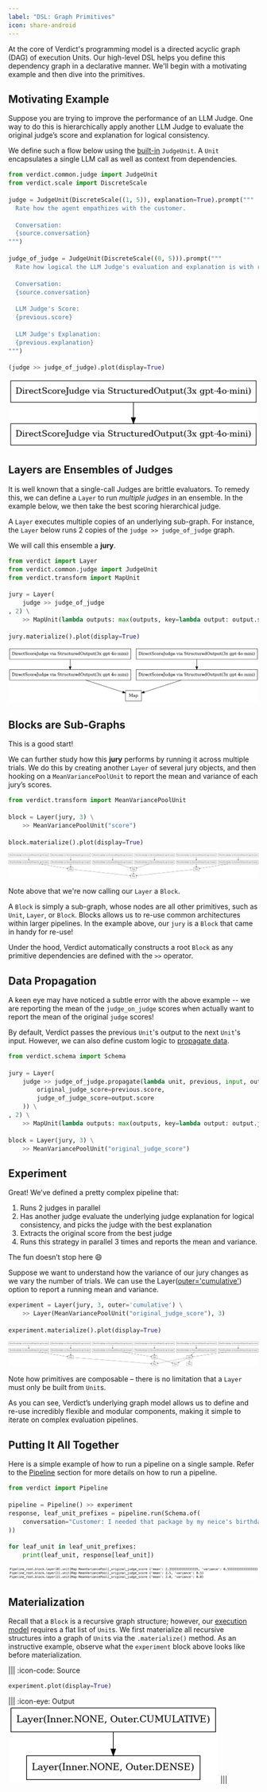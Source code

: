 ```yaml
---
label: "DSL: Graph Primitives"
icon: share-android
---
```


At the core of Verdict's programming model is a directed acyclic graph (DAG) of execution Units. Our high-level DSL helps you define this dependency graph in a declarative manner. We'll begin with a motivating example and then dive into the primitives.

## Motivating Example
Suppose you are trying to improve the performance of an LLM Judge. One way to do this is hierarchically apply another LLM Judge to evaluate the original judge’s score and explanation for logical consistency.

We define such a flow below using the [built-in](../concept/unit.md#built-ins) `JudgeUnit`. A `Unit` encapsulates a single LLM call as well as context from dependencies.

```python
from verdict.common.judge import JudgeUnit
from verdict.scale import DiscreteScale

judge = JudgeUnit(DiscreteScale((1, 5)), explanation=True).prompt("""
  Rate how the agent empathizes with the customer.

  Conversation:
  {source.conversation}
""")

judge_of_judge = JudgeUnit(DiscreteScale((0, 5))).prompt("""
  Rate how logical the LLM Judge's evaluation and explanation is with regard to the original task of scoring empathy.

  Conversation:
  {source.conversation}

  LLM Judge's Score:
  {previous.score}

  LLM Judge's Explanation:
  {previous.explanation}
""")

(judge >> judge_of_judge).plot(display=True)
```
![](../static/demo/primitives/hierarchical.png)

## Layers are Ensembles of Judges

It is well known that a single-call Judges are brittle evaluators. To remedy this, we can define a `Layer` to run *multiple judges* in an ensemble. In the example below, we then take the best scoring hierarchical judge.

A `Layer` executes multiple copies of an underlying sub-graph. For instance, the `Layer` below runs 2 copies of the `judge >> judge_of_judge` graph.

We will call this ensemble a **jury**.

```python
from verdict import Layer
from verdict.common.judge import JudgeUnit
from verdict.transform import MapUnit

jury = Layer(
    judge >> judge_of_judge
, 2) \
    >> MapUnit(lambda outputs: max(outputs, key=lambda output: output.score))

jury.materialize().plot(display=True)
```
![](../static/demo/primitives/jury.png)

## Blocks are Sub-Graphs
This is a good start!

We can further study how this **jury** performs by running it across multiple trials. We do this by creating another `Layer` of several jury objects, and then hooking on a `MeanVariancePoolUnit` to report the mean and variance of each jury’s scores.

```python
from verdict.transform import MeanVariancePoolUnit

block = Layer(jury, 3) \
    >> MeanVariancePoolUnit("score")

block.materialize().plot(display=True)
```
![](../static/demo/primitives/block.png)

Note above that we're now calling our `Layer` a `Block`.

A `Block` is simply a sub-graph, whose nodes are all other primitives, such as `Unit`, `Layer`, or `Block`. Blocks allows us to re-use common architectures within larger pipelines. In the example above, our `jury` is a `Block` that came in handy for re-use!

Under the hood, Verdict automatically constructs a root `Block` as any primitive dependencies are defined with the `>>` operator.

## Data Propagation
A keen eye may have noticed a subtle error with the above example -- we are reporting the mean of the `judge_on_judge` scores when actually want to report the mean of the original `judge` scores!

By default, Verdict passes the previous `Unit`'s output to the next `Unit`'s input. However, we can also define custom logic to [propagate data](../concept/transform.md#propagate).

```python
from verdict.schema import Schema

jury = Layer(
    judge >> judge_of_judge.propagate(lambda unit, previous, input, output: Schema.of(
        original_judge_score=previous.score,
        judge_of_judge_score=output.score
    )) \
, 2) \
    >> MapUnit(lambda outputs: max(outputs, key=lambda output: output.judge_of_judge_score))

block = Layer(jury, 3) \
    >> MeanVariancePoolUnit("original_judge_score")
```

## Experiment

Great! We’ve defined a pretty complex pipeline that:
1. Runs 2 judges in parallel
2. Has another judge evaluate the underlying judge explanation for logical consistency, and picks the judge with the best explanation
3. Extracts the original score from the best judge
4. Runs this strategy in parallel 3 times and reports the mean and variance.

The fun doesn’t stop here :smile:

Suppose we want to understand how the variance of our jury changes as we vary the number of trials. We can use the Layer([outer='cumulative'](../concept/layer.md)) option to report a running mean and variance.

```python
experiment = Layer(jury, 3, outer='cumulative') \
    >> Layer(MeanVariancePoolUnit("original_judge_score"), 3)

experiment.materialize().plot(display=True)
```
![Note that the number of inputs increases from right-to-left: 1, 2, and finally 3.](../static/demo/primitives/experiment.png)

Note how primitives are composable – there is no limitation that a `Layer` must only be built from `Unit`s.

As you can see, Verdict’s underlying graph model allows us to define and re-use incredibly flexible and modular components, making it simple to iterate on complex evaluation pipelines.

## Putting It All Together
Here is a simple example of how to run a pipeline on a single sample. Refer to the [Pipeline](../concept/pipeline.md) section for more details on how to run a pipeline.

```python
from verdict import Pipeline

pipeline = Pipeline() >> experiment
response, leaf_unit_prefixes = pipeline.run(Schema.of(
    conversation="Customer: I needed that package by my neice's birthday and it didn't arive.\nAgent: One moment."
))

for leaf_unit in leaf_unit_prefixes:
    print(leaf_unit, response[leaf_unit])
```
![](../static/demo/primitives/result.png)

## Materialization
Recall that a `Block` is a recursive graph structure; however, our [execution model](../programming-model/executor.md#pipeline-execution-lifecycle) requires a flat list of `Unit`s. We first materialize all recursive structures into a graph of `Unit`s via the `.materialize()` method. As an instructive example, observe what the `experiment` block above looks like before materialization.

||| :icon-code: Source
```python
experiment.plot(display=True)
```
||| :icon-eye: Output
![](../static/demo/primitives/unmaterialized.png)
|||
